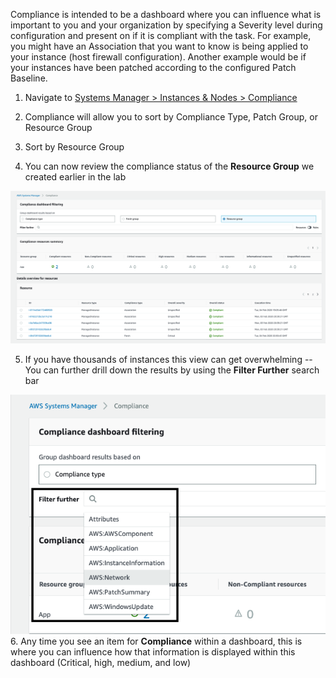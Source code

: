 Compliance is intended to be a dashboard where you can influence what is
important to you and your organization by specifying a Severity level
during configuration and present on if it is compliant with the task.
For example, you might have an Association that you want to know is
being applied to your instance (host firewall configuration). Another
example would be if your instances have been patched according to the
configured Patch Baseline.

1.  Navigate to [Systems Manager \> Instances & Nodes \>
    Compliance](https://console.aws.amazon.com/systems-manager/compliance)

2. Compliance will allow you to sort by Compliance Type, Patch Group,
    or Resource Group

3. Sort by Resource Group

4. You can now review the compliance status of the **Resource Group**
    we created earlier in the lab

![](./media/image15.png)

5. If you have thousands of instances this view can get overwhelming --
    You can further drill down the results by using the **Filter
    Further** search bar

![](./media/image16.png)
6. Any time you see an item for **Compliance** within a dashboard, this
    is where you can influence how that information is displayed within
    this dashboard (Critical, high, medium, and low)
